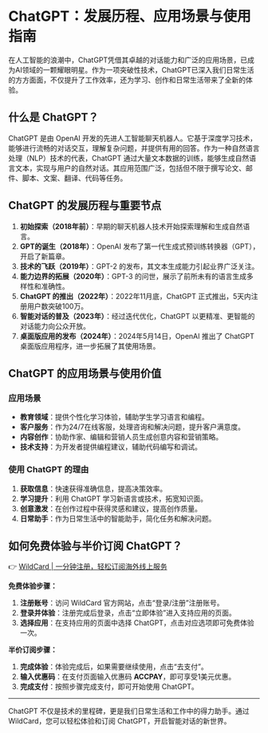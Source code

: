 # ChatGPT：发展历程、应用场景与使用指南

在人工智能的浪潮中，ChatGPT凭借其卓越的对话能力和广泛的应用场景，已成为AI领域的一颗耀眼明星。作为一项突破性技术，ChatGPT已深入我们日常生活的方方面面，不仅提升了工作效率，还为学习、创作和日常生活带来了全新的体验。

## 什么是 ChatGPT？

ChatGPT 是由 OpenAI 开发的先进人工智能聊天机器人。它基于深度学习技术，能够进行流畅的对话交互，理解复杂问题，并提供有用的回答。作为一种自然语言处理（NLP）技术的代表，ChatGPT 通过大量文本数据的训练，能够生成自然语言文本，实现与用户的自然对话。其应用范围广泛，包括但不限于撰写论文、邮件、脚本、文案、翻译、代码等任务。

## ChatGPT 的发展历程与重要节点

1. **初始探索（2018年前）**：早期的聊天机器人技术开始探索理解和生成自然语言。
2. **GPT的诞生（2018年）**：OpenAI 发布了第一代生成式预训练转换器（GPT），开启了新篇章。
3. **技术的飞跃（2019年）**：GPT-2 的发布，其文本生成能力引起业界广泛关注。
4. **能力边界的拓展（2020年）**：GPT-3 的问世，展示了前所未有的语言生成多样性和准确性。
5. **ChatGPT 的推出（2022年）**：2022年11月底，ChatGPT 正式推出，5天内注册用户数突破100万。
6. **智能对话的普及（2023年）**：经过迭代优化，ChatGPT 以更精准、更智能的对话能力向公众开放。
7. **桌面版应用的发布（2024年）**：2024年5月14日，OpenAI 推出了 ChatGPT 桌面版应用程序，进一步拓展了其使用场景。

## ChatGPT 的应用场景与使用价值

### 应用场景

- **教育领域**：提供个性化学习体验，辅助学生学习语言和编程。
- **客户服务**：作为24/7在线客服，处理咨询和解决问题，提升客户满意度。
- **内容创作**：协助作家、编辑和营销人员生成创意内容和营销策略。
- **技术支持**：为开发者提供编程建议，辅助代码编写和调试。

### 使用 ChatGPT 的理由

1. **获取信息**：快速获得准确信息，提高决策效率。
2. **学习提升**：利用 ChatGPT 学习新语言或技术，拓宽知识面。
3. **创意激发**：在创作过程中获得灵感和建议，提高创作质量。
4. **日常助手**：作为日常生活中的智能助手，简化任务和解决问题。

## 如何免费体验与半价订阅 ChatGPT？

👉 [WildCard | 一分钟注册，轻松订阅海外线上服务](https://bbtdd.com/WildCard)

**免费体验步骤：**

1. **注册账号**：访问 WildCard 官方网站，点击“登录/注册”注册账号。
2. **登录并体验**：注册完成后登录，点击“立即体验”进入支持应用的页面。
3. **选择应用**：在支持应用的页面中选择 ChatGPT，点击对应选项即可免费体验一次。

**半价订阅步骤：**

1. **完成体验**：体验完成后，如果需要继续使用，点击“去支付”。
2. **输入优惠码**：在支付页面输入优惠码 **ACCPAY**，即可享受1美元优惠。
3. **完成支付**：按照步骤完成支付，即可开始使用 ChatGPT。

---

ChatGPT 不仅是技术的里程碑，更是我们日常生活和工作中的得力助手。通过 WildCard，您可以轻松体验和订阅 ChatGPT，开启智能对话的新世界。